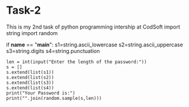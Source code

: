 # Task-2
This is my 2nd task of python programming intership at CodSoft 
import string
import random

if __name__ == "__main__":
    s1=string.ascii_lowercase
    s2=string.ascii_uppercase
    s3=string.digits
    s4=string.punctuation
   
    len = int(input("Enter the length of the password:"))
    s = []
    s.extend(list(s1))
    s.extend(list(s2))
    s.extend(list(s3))
    s.extend(list(s4))
    print("Your Password is:")
    print("".join(random.sample(s,len)))
